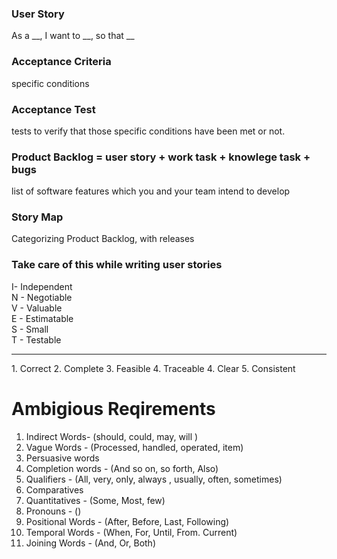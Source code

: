 ### User Story
As a __, I want to __, so that __

### Acceptance Criteria
specific conditions

### Acceptance Test
tests to verify that those specific conditions have been met or not.

### Product Backlog = user story + work task + knowlege task + bugs
list of software features which you and your team intend to develop

### Story Map
Categorizing Product Backlog, with releases

### Take care of this while writing user stories
I- Independent <br/>
N - Negotiable <br/>
V - Valuable <br/>
E - Estimatable<br/>
S - Small <br/>
T - Testable
<hr/>
1. Correct
2. Complete
3. Feasible
4. Traceable
4. Clear
5. Consistent

# Ambigious Reqirements
1. Indirect Words- (should, could, may, will )
2. Vague Words - (Processed, handled, operated, item)
3. Persuasive words 
4. Completion words - (And so on, so forth, Also)
5. Qualifiers - (All, very, only, always , usually, often, sometimes)
6. Comparatives 
7. Quantitatives - (Some, Most, few)
8. Pronouns - ()
9. Positional Words - (After, Before, Last, Following)
10. Temporal Words - (When, For, Until, From. Current)
11. Joining Words - (And, Or, Both)
